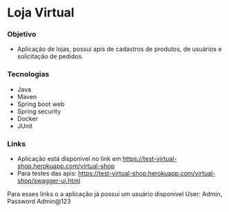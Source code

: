 # Loja Virtual

### Objetivo
- Aplicação de lojas, possuí apis de cadastros de produtos, de usuários e solicitação de pedidos.

### Tecnologias
- Java
- Maven
- Spring boot web
- Spring security
- Docker
- JUnit

### Links
- Aplicação está disponível no link em https://test-virtual-shop.herokuapp.com/virtual-shop
- Para testes das apis: https://test-virtual-shop.herokuapp.com/virtual-shop/swagger-ui.html

Para esses links o a aplicação já possuí um usuário disponível User: Admin, Password Admin@123
